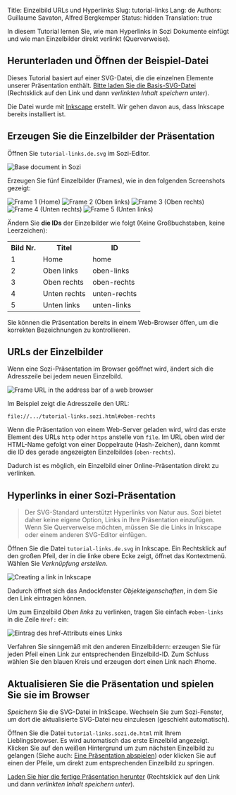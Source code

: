 Title: Einzelbild URLs und Hyperlinks
Slug: tutorial-links
Lang: de
Authors: Guillaume Savaton, Alfred Bergkemper
Status: hidden
Translation: true

In diesem Tutorial lernen Sie, wie man Hyperlinks in Sozi Dokumente einfügt und wie man
Einzelbilder direkt verlinkt (Querverweise).

Herunterladen und Öffnen der Beispiel-Datei
-------------------------------------------

Dieses Tutorial basiert auf einer SVG-Datei, die die einzelnen Elemente unserer Präsentation enthält.
[Bitte laden Sie die Basis-SVG-Datei]({static}/presentations/tutorial-links/tutorial-links.de.svg)
(Rechtsklick auf den Link und dann *verlinkten Inhalt speichern unter*).

Die Datei wurde mit [Inkscape](https://inkscape.org) erstellt.
Wir gehen davon aus, dass Inkscape bereits installiert ist.  

Erzeugen Sie die Einzelbilder der Präsentation
----------------------------------------------

Öffnen Sie `tutorial-links.de.svg` im Sozi-Editor.

![Base document in Sozi]({static}/images/tutorial-links/sozi-links-tutorial-screenshot-01.de.png)

Erzeugen Sie fünf Einzelbilder (Frames), wie in den folgenden Screenshots gezeigt:

![Frame 1 (Home)]({static}/images/tutorial-links/sozi-links-tutorial-screenshot-02.de.png)
![Frame 2 (Oben links)]({static}/images/tutorial-links/sozi-links-tutorial-screenshot-03.de.png)
![Frame 3 (Oben rechts)]({static}/images/tutorial-links/sozi-links-tutorial-screenshot-04.de.png)
![Frame 4 (Unten rechts)]({static}/images/tutorial-links/sozi-links-tutorial-screenshot-05.de.png)
![Frame 5 (Unten links)]({static}/images/tutorial-links/sozi-links-tutorial-screenshot-06.de.png)

Ändern Sie **die IDs** der Einzelbilder wie folgt (Keine Großbuchstaben, keine Leerzeichen):

<table>
    <tr>
        <th>Bild Nr.</th>
        <th>Titel</th>
        <th>ID</th>
    </tr>
    <tr>
        <td>1</td>
        <td>Home</td>
        <td>home</td>
    </tr>
    <tr>
        <td>2</td>
        <td>Oben links</td>
        <td>oben-links</td>
    </tr>
    <tr>
        <td>3</td>
        <td>Oben rechts</td>
        <td>oben-rechts</td>
    </tr>
    <tr>
        <td>4</td>
        <td>Unten rechts</td>
        <td>unten-rechts</td>
    </tr>
    <tr>
        <td>5</td>
        <td>Unten links</td>
        <td>unten-links</td>
    </tr>
</table>

Sie können die Präsentation bereits in einem Web-Browser öffen, um die korrekten Bezeichnungen zu kontrollieren.  

URLs der Einzelbilder
---------------------

Wenn eine Sozi-Präsentation im Browser geöffnet wird, ändert sich die Adresszeile bei jedem neuen Einzelbild.

![Frame URL in the address bar of a web browser]({static}/images/tutorial-links/sozi-links-tutorial-screenshot-07.de.png)

Im Beispiel zeigt die Adresszeile den URL:

    file://.../tutorial-links.sozi.html#oben-rechts

Wenn die Präsentation von einem Web-Server geladen wird, wird das erste Element des URLs `http` oder `https`
anstelle von `file`. Im URL oben wird der HTML-Name gefolgt von einer Doppelraute (Hash-Zeichen), dann kommt die
ID des gerade angezeigten Einzelbildes (`oben-rechts`).

Dadurch ist es möglich, ein Einzelbild einer Online-Präsentation direkt zu verlinken.  

Hyperlinks in einer Sozi-Präsentation
------------------------------------------

> Der SVG-Standard unterstützt Hyperlinks von Natur aus.
> Sozi bietet daher keine eigene Option, Links in Ihre Präsentation einzufügen.
> Wenn Sie Querverweise möchten, müssen Sie die Links in Inkscape oder einem
> anderen SVG-Editor einfügen.

Öffnen Sie die Datei `tutorial-links.de.svg` in Inkscape.
Ein Rechtsklick auf den großen Pfeil, der in die linke obere Ecke zeigt, öffnet
das Kontextmenü. Wählen Sie *Verknüpfung erstellen*.

![Creating a link in Inkscape]({static}/images/tutorial-links/sozi-links-tutorial-screenshot-08.de.png)

Dadurch öffnet sich das Andockfenster *Objekteigenschaften*, in dem Sie den Link eintragen können.

Um zum Einzelbild *Oben links* zu verlinken, tragen Sie einfach `#oben-links` in die Zeile `Href:` ein:

![Eintrag des href-Attributs eines Links]({static}/images/tutorial-links/sozi-links-tutorial-screenshot-09.de.png)

Verfahren Sie sinngemäß mit den anderen Einzelbildern: erzeugen Sie für jeden Pfeil einen Link zur
entsprechenden Einzelbild-ID. Zum Schluss wählen Sie den blauen Kreis und erzeugen dort einen Link nach #home.  

Aktualisieren Sie die Präsentation und spielen Sie sie im Browser
-----------------------------------------------------------------

*Speichern* Sie die SVG-Datei in InkScape.
Wechseln Sie zum Sozi-Fenster, um dort die aktualisierte SVG-Datei neu einzulesen (geschieht automatisch).

Öffnen Sie die Datei `tutorial-links.sozi.de.html` mit Ihrem Lieblingsbrowser.
Es wird automatisch das erste Einzelbild angezeigt.
Klicken Sie auf den weißen Hintergrund um zum nächsten Einzelbild zu gelangen
(Siehe auch: [Eine Präsentation abspielen](|filename|play.md))
oder klicken Sie auf einen der Pfeile, um direkt zum entsprechenden
Einzelbild zu springen.

[Laden Sie hier die fertige Präsentation herunter]({static}/presentations/tutorial-links/tutorial-links.de.sozi.html)
(Rechtsklick auf den Link und dann *verlinkten Inhalt speichern unter*).
